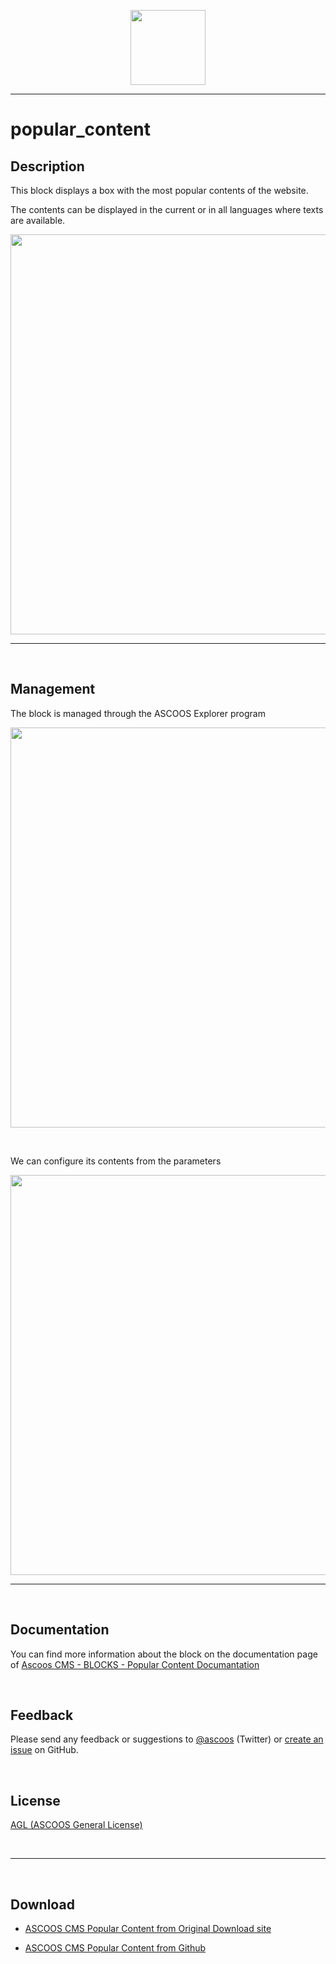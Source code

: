 <p align="center"><img src="https://dl.ascoos.com/images/ascoos.png" height=120 /></p>

<hr />

# popular_content


## Description

This block displays a box with the most popular contents of the website.

The contents can be displayed in the current or in all languages where texts are available.

<p align="center"><img src="https://dl.ascoos.com/cms/ascoos/ext/blocks/popular-content/images/screenshot.png" height=640 /></p>

***

<br>

## Management

The block is managed through the ASCOOS Explorer program

<p align="center"><img src="https://dl.ascoos.com/cms/ascoos/ext/blocks/popular-content/images/ASCOOS_Edit_Block_p640.png" height=640 /></p>

<br>

We can configure its contents from the parameters

<p align="center"><img src="https://dl.ascoos.com/cms/ascoos/ext/blocks/popular-content/images/ASCOOS_Edit_Block_Parameters_p640.png" height=640 /></p>

***

<br>

## Documentation

You can find more information about the block on the documentation page of [Ascoos CMS - BLOCKS - Popular Content Documantation](https://docs.ascoos.com/ascoos/ext/blocks/popular-content)

<br>

## Feedback

Please send any feedback or suggestions to [@ascoos](https://twitter.com/ascoos) (Twitter) or [create an issue](https://github.com/ascoos/popular_content/issues) on GitHub.

<br> 
 
## License

[AGL (ASCOOS General License)](http://docs.ascoos.com/lics/ascoos/AGL.html)

<br>

***

<br>

## Download

- [ASCOOS CMS Popular Content from Original Download site](https://dl.ascoos.com/cms/ascoos/ext/blocks/popular-content/ascoos-popular_content.zip)

- [ASCOOS CMS Popular Content from Github](https://github.com/ascoos/popular_content/releases)
